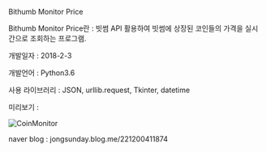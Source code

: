 Bithumb Monitor Price

Bithumb Monitor Price란 : 빗썸 API 활용하여 빗썸에 상장된 코인들의 가격을 실시간으로 조회하는 프로그램.
 
개발일자 : 2018-2-3
 
개발언어 : Python3.6
 
사용 라이브러리 : JSON, urllib.request, Tkinter, datetime
 
미리보기 : 

![CoinMonitor](/home/pi/MyProject/git/CoinMonitor/img/CoinMonitor.png)


naver blog : jongsunday.blog.me/221200411874
